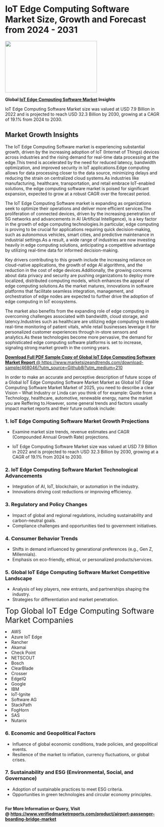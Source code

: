 <H1>IoT Edge Computing Software Market Size, Growth and Forecast from 2024 - 2031</H1><img class="aligncenter size-medium wp-image-584254" src="https://thirdeyenews.in/wp-content/uploads/2024/09/Global-Market-Research-300x168.jpeg" alt="" width="300" height="168" /><p><strong>Global&nbsp;<a href="https://www.marketsizeandtrends.com/download-sample/468046/?utm_source=Github8j?utm_medium=210">IoT Edge Computing Software Market</a> Insights</strong></p><p>IoT Edge Computing Software Market size was valued at USD 7.9 Billion in 2022 and is projected to reach USD 32.3 Billion by 2030, growing at a CAGR of 19.1% from 2024 to 2030.</p><p><h2>Market Growth Insights</h2> <p>The IoT Edge Computing Software market is experiencing substantial growth, driven by the increasing adoption of IoT (Internet of Things) devices across industries and the rising demand for real-time data processing at the edge.This trend is accelerated by the need for reduced latency, bandwidth optimization, and improved security in IoT applications.Edge computing allows for data processing closer to the data source, minimizing delays and reducing the strain on centralized cloud systems.As industries like manufacturing, healthcare, transportation, and retail embrace IoT-enabled solutions, the edge computing software market is poised for significant expansion, expected to grow at a robust CAGR over the forecast period.</p> <p><a href="#"></a></p> <p>The IoT Edge Computing Software market is expanding as organizations seek to optimize their operations and deliver more efficient services.The proliferation of connected devices, driven by the increasing penetration of 5G networks and advancements in AI (Artificial Intelligence), is a key factor in the growth of edge computing technologies.In particular, edge computing is proving to be crucial for applications requiring quick decision-making, such as autonomous vehicles, smart cities, and predictive maintenance in industrial settings.As a result, a wide range of industries are now investing heavily in edge computing solutions, anticipating a competitive advantage by utilizing real-time data for informed decision-making.</p> <p>Key drivers contributing to this growth include the increasing reliance on cloud-native applications, the growth of edge AI algorithms, and the reduction in the cost of edge devices.Additionally, the growing concerns about data privacy and security are pushing organizations to deploy more localized, distributed computing models, which enhances the appeal of edge computing solutions.As the market matures, innovations in software platforms that facilitate seamless integration, management, and orchestration of edge nodes are expected to further drive the adoption of edge computing in IoT ecosystems.</p> <p>The market also benefits from the expanding role of edge computing in overcoming challenges associated with bandwidth, cloud storage, and latency.Industries such as healthcare are utilizing edge computing to enable real-time monitoring of patient vitals, while retail businesses leverage it for personalized customer experiences through in-store sensors and analytics.As these technologies become more pervasive, the demand for sophisticated edge computing software platforms is set to increase, signaling strong market growth in the coming years.</p> <p><a href="#"></p><p><span class=""><strong>Download Full PDF Sample Copy of Global IoT Edge Computing Software Market Report</strong> @ <a href="https://www.marketsizeandtrends.com/download-sample/468046/?utm_source=Github8j?utm_medium=210" target="_blank">https://www.marketsizeandtrends.com/download-sample/468046/?utm_source=Github8j?utm_medium=210</a></span></p><p>In order to make an accurate and perceptive description of future scope of a Global&nbsp;IoT Edge Computing Software Market Market as Global&nbsp;IoT Edge Computing Software Market Market of 2025, you need to describe a clear Vision &ndash; What Industry or Linda can you think of for example: Quote from a Technology, healthcare, automotive, renewable energy, name the market you are Reffering to.However, some general trends and factors usually impact market reports and their future outlook include:</p><h3>1.&nbsp;<strong>IoT Edge Computing Software Market Growth Projections</strong></h3><ul><li>Examine market size trends, revenue estimates and CAGR (Compounded Annual Growth Rate) projections.</li><li><p>IoT Edge Computing Software Market size was valued at USD 7.9 Billion in 2022 and is projected to reach USD 32.3 Billion by 2030, growing at a CAGR of 19.1% from 2024 to 2030.</p></li></ul><h3>2.&nbsp;<strong>IoT Edge Computing Software Market Technological Advancements</strong></h3><ul><li>Integration of AI, IoT, blockchain, or automation in the industry.</li><li>Innovations driving cost reductions or improving efficiency.</li></ul><h3>3.&nbsp;<strong>Regulatory and Policy Changes</strong></h3><ul><li>Impact of global and regional regulations, including sustainability and carbon-neutral goals.</li><li>Compliance challenges and opportunities tied to government initiatives.</li></ul><h3>4.&nbsp;<strong>Consumer Behavior Trends</strong></h3><ul><li>Shifts in demand influenced by generational preferences (e.g., Gen Z, Millennials).</li><li>Emphasis on eco-friendly, ethical, or personalized products/services.</li></ul><h3>5.&nbsp;<strong>Global IoT Edge Computing Software Market Competitive Landscape</strong></h3><ul><li>Analysis of key players, new entrants, and partnerships shaping the industry.</li><li>Strategies for differentiation and market penetration.</li></ul><p data-pm-slice="1 1 []"><span style="color: inherit; font-family: inherit; font-size: 25px;">Top Global IoT Edge Computing Software Market Companies</span></p><div class="" data-test-id=""><p><li>AWS</li><li> Azure IoT Edge</li><li> Rancher</li><li> Akamai</li><li> Check Point</li><li> NETSCOUT</li><li> Bosch</li><li> ClearBlade</li><li> Crosser</li><li> EdgeIQ</li><li> Google</li><li> IBM</li><li> IoT-Ignite</li><li> Software AG</li><li> StackPath</li><li> FogHorn</li><li> SAS</li><li> Nutanix</li></p></div><h3>6.&nbsp;<strong>Economic and Geopolitical Factors</strong></h3><ul><li>Influence of global economic conditions, trade policies, and geopolitical events.</li><li>Resilience of the market to inflation, currency fluctuations, or global crises.</li></ul><h3>7.&nbsp;<strong>Sustainability and ESG (Environmental, Social, and Governance)</strong></h3><ul><li>Adoption of sustainable practices to meet ESG criteria.</li><li>Opportunities in green technologies and circular economy principles.</li></ul><h2><strong style="font-size: 14px;">For More Information or Query, Visit @&nbsp;</strong><a style="background-color: #ffffff; font-size: 14px;" href="https://www.marketsizeandtrends.com/report/iot-edge-computing-software-market/" target="_blank">https://www.verifiedmarketreports.com/product/airport-passenger-boarding-bridge-market</a></h2>